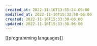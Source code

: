 ```yaml
---
created_at: 2022-11-16T13:55:24-06:00
modified_at: 2022-11-16T15:32:58-06:00
created: 2022-11-16T15:33:30-06:00
updated: 2022-11-16T15:33:30-06:00
---
```


[[programming languages]]